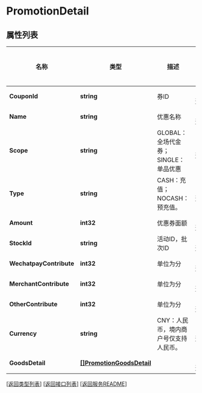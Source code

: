 # PromotionDetail

## 属性列表

名称 | 类型 | 描述 | 补充说明
------------ | ------------- | ------------- | -------------
**CouponId** | **string** | 券ID  | [可选] 
**Name** | **string** | 优惠名称  | [可选] 
**Scope** | **string** | GLOBAL：全场代金券；SINGLE：单品优惠  | [可选] 
**Type** | **string** | CASH：充值；NOCASH：预充值。  | [可选] 
**Amount** | **int32** | 优惠券面额  | [可选] 
**StockId** | **string** | 活动ID，批次ID  | [可选] 
**WechatpayContribute** | **int32** | 单位为分  | [可选] 
**MerchantContribute** | **int32** | 单位为分  | [可选] 
**OtherContribute** | **int32** | 单位为分  | [可选] 
**Currency** | **string** | CNY：人民币，境内商户号仅支持人民币。  | [可选] 
**GoodsDetail** | [**[]PromotionGoodsDetail**](PromotionGoodsDetail.md) |  | [可选] 

[\[返回类型列表\]](README.md#类型列表)
[\[返回接口列表\]](README.md#接口列表)
[\[返回服务README\]](README.md)


